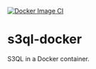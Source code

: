 [![Docker Image CI](https://github.com/benschumacher/s3ql-docker/actions/workflows/container.yml/badge.svg)](https://github.com/benschumacher/s3ql-docker/actions/workflows/container.yml)

# s3ql-docker

S3QL in a Docker container.

